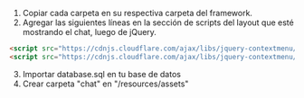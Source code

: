 1. Copiar cada carpeta en su respectiva carpeta del framework.
2. Agregar las siguientes líneas en la sección de scripts del layout que esté mostrando el chat, luego de jQuery.

```html
<script src="https://cdnjs.cloudflare.com/ajax/libs/jquery-contextmenu/2.7.1/jquery.contextMenu.js"></script>
<script src="https://cdnjs.cloudflare.com/ajax/libs/jquery-contextmenu/2.7.1/jquery.ui.position.js"></script>
```

3. Importar database.sql en tu base de datos
3. Crear carpeta "chat" en "/resources/assets"